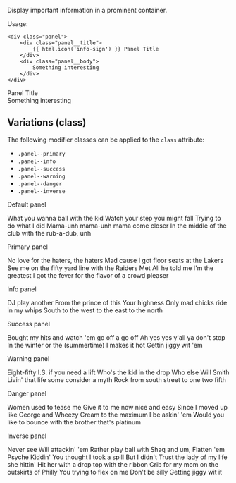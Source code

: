 Display important information in a prominent container.

Usage:

    <div class="panel">
        <div class="panel__title">
            {{ html.icon('info-sign') }} Panel Title
        </div>
        <div class="panel__body">
            Something interesting
        </div>
    </div>

<div class="panel">
    <div class="panel__title">
        <i class="icon-info-sign"></i> Panel Title
    </div>
    <div class="panel__body">
        Something interesting
    </div>
</div>

## Variations (class)

The following modifier classes can be applied to the `class` attribute:

 * `.panel--primary`
 * `.panel--info`
 * `.panel--success`
 * `.panel--warning`
 * `.panel--danger`
 * `.panel--inverse`

<div class="panel">
    <div class="panel__title">
        <i class="icon-info-sign"></i> Default panel
    </div>
    <div class="panel__body">
        <p>What you wanna ball with the kid
Watch your step you might fall
Trying to do what I did
Mama-unh mama-unh mama come closer
In the middle of the club with the rub-a-dub, unh</p>
    </div>
</div>

<div class="panel panel--primary">
    <div class="panel__title">
        <i class="icon-question-sign"></i> Primary panel
    </div>
    <div class="panel__body">
        <p>No love for the haters, the haters
Mad cause I got floor seats at the Lakers
See me on the fifty yard line with the Raiders
Met Ali he told me I'm the greatest
I got the fever for the flavor of a crowd pleaser</p>
    </div>
</div>

<div class="panel panel--info">
    <div class="panel__title">
        <i class="icon-info-sign"></i> Info panel
    </div>
    <div class="panel__body">
        <p>DJ play another
From the prince of this
Your highness
Only mad chicks ride in my whips
South to the west to the east to the north</p>
    </div>
</div>

<div class="panel panel--success">
    <div class="panel__title">
        <i class="icon-ok-sign"></i> Success panel
    </div>
    <div class="panel__body">
        <p>Bought my hits and watch 'em go off a go off
Ah yes yes y'all ya don't stop
In the winter or the (summertime)
I makes it hot
Gettin jiggy wit 'em</p>
    </div>
</div>

<div class="panel panel--warning">
    <div class="panel__title">
        <i class="icon-warning-sign"></i> Warning panel
    </div>
    <div class="panel__body">
        <p>Eight-fifty I.S. if you need a lift
Who's the kid in the drop
Who else Will Smith
Livin' that life some consider a myth Rock from south street to one two fifth</p>
    </div>
</div>

<div class="panel panel--danger">
    <div class="panel__title">
        <i class="icon-exclamation-sign"></i> Danger panel
    </div>
    <div class="panel__body">
        <p>Women used to tease me
Give it to me now nice and easy
Since I moved up like George and Wheezy
Cream to the maximum I be askin' 'em
Would you like to bounce with the brother that's platinum</p>
    </div>
</div>

<div class="panel panel--inverse">
    <div class="panel__title">
        <i class="icon-remove-sign"></i> Inverse panel
    </div>
    <div class="panel__body">
        <p>Never see Will attackin' 'em
Rather play ball with Shaq and um,
Flatten 'em
Psyche
Kiddin'
You thought I took a spill
But I didn't
Trust the lady of my life she hittin'
Hit her with a drop top with the ribbon
Crib for my mom on the outskirts of Philly
You trying to flex on me
Don't be silly
Getting jiggy wit it</p>
    </div>
</div>

